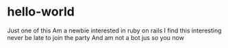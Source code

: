 # hello-world
Just one of this
Am a newbie interested in ruby on rails
I find this interesting never be late to join the party
And am not a bot jus so you now
